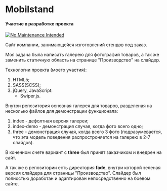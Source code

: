# Mobilstand 
#### Участие в разработке проекта


[![No Maintenance Intended](http://unmaintained.tech/badge.svg)](http://unmaintained.tech/)

Сайт компании, занимающейся изготовлений стендов под заказ.

Моя задача была написать галерею для фотографий товаров, а так же заменить статичную область на странице "Производство" на слайдер.

Технологии проекта (моего участия):
1. HTML5;
2. SASS(SCSS);
3. jQuery, JavaScript:
    - Swiper.js.
    
Внутри репозитория основная галерея для товаров, разделеная на несколько файлов для демонстрации функционала:
1. index - дефолтная версия галереи;
2. index-demo - демонстрация случая, когда фото всего одно;
3. three - демонстрация случая, когда всего 3 фото (подразумевается, что эта модель поведения распростроняется на галерею в 2-7 слайдов).

В конечном счете вариант с **three** был принят заказчиком и внедрен на сайт.

А так же в репозитории есть директория **fade**, внутри которой зеленая версия слайдера для страницы "Производство". Слайдер был полностью доработан и адаптирован непосредственно на боевом сайте.
